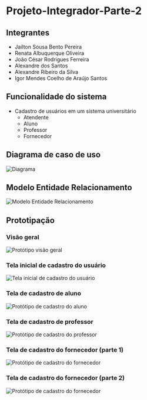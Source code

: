# Projeto-Integrador-Parte-2

## Integrantes
- Jailton Sousa Bento Pereira
- Renata Albuquerque Oliveira
- João César Rodrigues Ferreira
- Alexandre dos Santos
- Alexandre Ribeiro da Silva
- Igor Mendes Coelho de Araújo Santos

## Funcionalidade do sistema
- Cadastro de usuários em um sistema universitário
  - Atendente
  - Aluno
  - Professor
  - Fornecedor

## Diagrama de caso de uso
![Diagrama](https://github.com/228141/Projeto-Integrador-Parte-2/assets/106827722/17cc96f9-7df6-413e-afa5-bf553db12a9a)

## Modelo Entidade Relacionamento
![Modelo Entidade Relacionamento](https://github.com/228141/Projeto-Integrador-Parte-2/assets/106827722/21a28924-699f-4835-ba4c-5cca69df493b)

## Prototipação

### Visão geral
![Protótipo visão geral](Prototipos/prototipo-geral.png)

### Tela inicial de cadastro do usuário
![Tela inicial de cadastro do usuário](<img width="175" alt="Cadastro Atendente" src="https://github.com/228141/Projeto-Integrador-Parte-2/assets/106827722/8f794e3f-21e0-473a-943c-823e5eb4bf1a">
)

### Tela de cadastro de aluno
![Protótipo de cadastro do aluno](Prototipos/prototipo-aluno.png)

### Tela de cadastro de professor
![Protótipo de cadastro do professor](Prototipos/prototipo-professor.png)

### Tela de cadastro do fornecedor (parte 1)
![Protótipo de cadastro do fornecedor](Prototipos/prototipo-fornecedor.png)

### Tela de cadastro do fornecedor (parte 2)
![Protótipo de cadastro do fornecedor](Prototipos/prototipo-fornecedor-2.png)
